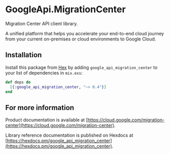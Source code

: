 # GoogleApi.MigrationCenter

Migration Center API client library.

A unified platform that helps you accelerate your end-to-end cloud journey from your current on-premises or cloud environments to Google Cloud.

## Installation

Install this package from [Hex](https://hex.pm) by adding
`google_api_migration_center` to your list of dependencies in `mix.exs`:

```elixir
def deps do
  [{:google_api_migration_center, "~> 0.4"}]
end
```

## For more information

Product documentation is available at [https://cloud.google.com/migration-center](https://cloud.google.com/migration-center).

Library reference documentation is published on Hexdocs at
[https://hexdocs.pm/google_api_migration_center](https://hexdocs.pm/google_api_migration_center).
